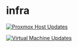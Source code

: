 # infra

[![Proxmox Host Updates](https://github.com/thost96/infra/actions/workflows/proxmox.yml/badge.svg)](https://github.com/thost96/infra/actions/workflows/proxmox.yml)

[![Virtual Machine Updates](https://github.com/thost96/infra/actions/workflows/vms.yml/badge.svg)](https://github.com/thost96/infra/actions/workflows/vms.yml)

